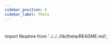 ```yaml
---
sidebar_position: 6
sidebar_label: Theta
---
```

#

import Readme from '../../../lib/theta/README.md';

<Readme />
